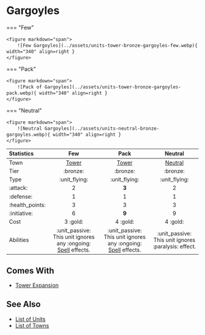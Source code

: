 # Gargoyles

=== "Few"

    <figure markdown="span">
        ![Few Gargoyles](../assets/units-tower-bronze-gargoyles-few.webp){ width="340" align=right }
    </figure>

=== "Pack"

    <figure markdown="span">
        ![Pack of Gargoyles](../assets/units-tower-bronze-gargoyles-pack.webp){ width="340" align=right }
    </figure>

=== "Neutral"

    <figure markdown="span">
        ![Neutral Gargoyles](../assets/units-neutral-bronze-gargoyles.webp){ width="340" align=right }
    </figure>


| Statistics | Few | Pack | Neutral |
| :--- | :---: | :---: | :---: |
| Town | [Tower](../towns/tower.md) | [Tower](../towns/tower.md) | [Neutral](../towns/neutral.md) |
| Tier | :bronze: | :bronze: | :bronze: |
| Type | :unit_flying: | :unit_flying: | :unit_flying: |
| :attack: | 2 | **3** | 2 |
| :defense: | 1 | 1 | 1 |
| :health_points: | 3 | 3 | 3 |
| :initiative: | 6 | **9** | 9 |
| Cost | 3 :gold: | 4 :gold: | 4 :gold: |
| Abilities | :unit_passive: This unit ignores any :ongoing: [Spell](../spells/index.md) effects. | :unit_passive: This unit ignores any :ongoing: [Spell](../spells/index.md) effects. | :unit_passive: This unit ignores :paralysis: effect. |


## Comes With

- [Tower Expansion](../content/tower_expansion.md)


## See Also

- [List of Units](index.md)
- [List of Towns](../towns/index.md)